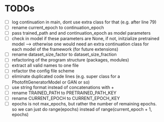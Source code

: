 # TODOs

- [ ] log continuation in main, dont use extra class for that (e.g. after line 79)
- [ ] rename current_epoch to continuation_epoch
- [ ] pass trained_path and and continuation_epoch as model parameters
- [ ] check in model if these parameters are None, if not, initzialize pretrained model --> otherwise one would need an extra continuation class for each model of the framework (for future extensions)
- [ ] rename dataset_size_factor to dataset_size_fraction
- [ ] refactoring of the program structure (packages, modules)
- [ ] extract all valid names to one file
- [ ] refactor the config file scheme
- [ ] eliminate duplicated code lines (e.g. super class for a PhotofitGeneratorModel or GAN or so)
- [ ] use string format instead of concatenations with +
- [ ] rename TRAINED_PATH to PRETRAINED_PATH_KEY
- [ ] rename CURRENT_EPOCH to CURRENT_EPOCH_KEY
- [ ] epochs is not max_epochs, but rather the number of remaining epochs. so we can just do range(epochs) instead of range(current_epoch + 1, epochs)